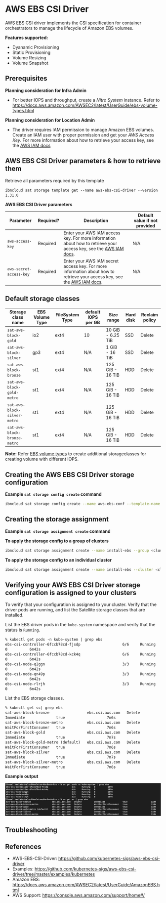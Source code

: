 # AWS EBS CSI Driver

AWS EBS CSI driver implements the CSI specification for container orchestrators to manage the lifecycle of Amazon EBS volumes.

**Features supported:**
- Dyanamic Provisioning
- Static Provisioning
- Volume Resizing
- Volume Snapshot

## Prerequisites
**Planning consideration for Infra Admin**
-  For better IOPS and throughput, create a *Nitro System* instance. Refer to
https://docs.aws.amazon.com/AWSEC2/latest/UserGuide/ebs-volume-types.html

**Planning consideration for Location Admin**
- The driver requires IAM permission to manage Amazon EBS volumes. Create an IAM user with proper permission and get your *AWS Access Key*. For more information about how to retrieve your access key, see the [AWS IAM docs](https://docs.aws.amazon.com/IAM/latest/UserGuide/id_credentials_access-keys.html)


## AWS EBS CSI Driver parameters & how to retrieve them

Retrieve all parameters required by this template
```
ibmcloud sat storage template get --name aws-ebs-csi-driver --version 1.31.0
```

**AWS EBS CSI Driver parameters**

| Parameter | Required? | Description | Default value if not provided |
| --- | --- | --- | --- |
| `aws-access-key` | Required | Enter your AWS IAM access key. For more information about how to retrieve your access key, see the [AWS IAM docs](https://docs.aws.amazon.com/IAM/latest/UserGuide/id_credentials_access-keys.html). | N/A |
| `aws-secret-access-key` | Required | Enter your AWS IAM secret access key. For more information about how to retrieve your access key, see the [AWS IAM docs](https://docs.aws.amazon.com/IAM/latest/UserGuide/id_credentials_access-keys.html). | N/A | |


## Default storage classes

| Storage class name | EBS Volume Type | FileSystem Type | default IOPS per GB | Size range | Hard disk | Reclaim policy |
| --- | --- | --- | --- | --- | --- | --- |
| `sat-aws-block-gold` | io2 | ext4 | 10 | 10 GiB - 6.25 TiB | SSD | Delete |
| `sat-aws-block-silver` | gp3 | ext4 | N/A | 1 GiB - 16 TiB | SSD | Delete |
| `sat-aws-block-bronze` | st1 | ext4 | N/A | 125 GiB - 16 TiB | HDD | Delete |
| `sat-aws-block-gold-metro` | st1 | ext4 | N/A | 125 GiB - 16 TiB | HDD | Delete |
| `sat-aws-block-silver-metro` | st1 | ext4 | N/A | 125 GiB - 16 TiB | HDD | Delete |
| `sat-aws-block-bronze-metro` | st1 | ext4 | N/A | 125 GiB - 16 TiB | HDD | Delete |


**Note:** Refer [EBS volume types](https://docs.aws.amazon.com/AWSEC2/latest/UserGuide/ebs-volume-types.html) to create additional storageclasses for creating volume with different IOPS.

## Creating the AWS EBS CSI Driver storage configuration

**Example `sat storage config create` command**

```sh
ibmcloud sat storage config create --name aws-ebs-conf --template-name aws-ebs-csi-driver --template-version 1.31.0 --location <location-id> -p "aws-access-key=<access-key-without-base64-encoding>" -p "aws-secret-access-key=<secret-access-key-without-base64-encoding>"
```

## Creating the storage assignment

**Example `sat storage assignment create` command**

**To apply the storage config to a group of clusters**
```sh
ibmcloud sat storage assignment create --name install-ebs --group <cluster-group> --config aws-ebs-conf
```

**To apply the storage config to an individual cluster**
```sh
ibmcloud sat storage assignment create --name install-ebs --cluster <cluster-id> --config aws-ebs-conf
```

## Verifying your AWS EBS CSI Driver storage configuration is assigned to your clusters

To verify that your configuration is assigned to your cluster. Verify that the driver pods are running, and list the Satellite storage classes that are installed.

List the EBS driver pods in the `kube-system` namespace and verify that the status is `Running`.

```
% kubectl get pods -n kube-system | grep ebs
ebs-csi-controller-6fccb78cd-fjsdp                   6/6     Running   0          6m42s
ebs-csi-controller-6fccb78cd-kck4q                   6/6     Running   0          6m42s
ebs-csi-node-q2ggn                                   3/3     Running   0          6m42s
ebs-csi-node-qn49p                                   3/3     Running   0          6m42s
ebs-csi-node-rlrjh                                   3/3     Running   0          6m42s
```

List the EBS storage classes.

```
% kubectl get sc| grep ebs
sat-aws-block-bronze                 ebs.csi.aws.com   Delete          Immediate              true                   7m6s
sat-aws-block-bronze-metro           ebs.csi.aws.com   Delete          WaitForFirstConsumer   true                   7m6s
sat-aws-block-gold                   ebs.csi.aws.com   Delete          Immediate              true                   7m7s
sat-aws-block-gold-metro (default)   ebs.csi.aws.com   Delete          WaitForFirstConsumer   true                   7m6s
sat-aws-block-silver                 ebs.csi.aws.com   Delete          Immediate              true                   7m7s
sat-aws-block-silver-metro           ebs.csi.aws.com   Delete          WaitForFirstConsumer   true                   7m6s
```

**Example output**

![Example Output](./images/output.png)

## Troubleshooting


## References

- AWS-EBS-CSI-Driver: https://github.com/kubernetes-sigs/aws-ebs-csi-driver
- Examples: https://github.com/kubernetes-sigs/aws-ebs-csi-driver/tree/master/examples/kubernetes
- Amazon EBS: https://docs.aws.amazon.com/AWSEC2/latest/UserGuide/AmazonEBS.html
- AWS Support: https://console.aws.amazon.com/support/home#/
